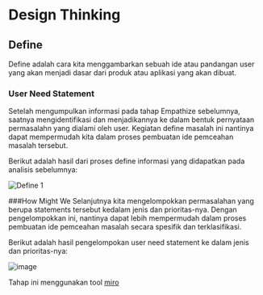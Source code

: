 # Design Thinking

## Define
Define adalah cara kita menggambarkan sebuah ide atau pandangan user yang akan menjadi dasar dari produk atau aplikasi yang akan dibuat. 

### User Need Statement
Setelah mengumpulkan informasi pada tahap Empathize sebelumnya, saatnya mengidentifikasi dan menjadikannya ke dalam bentuk pernyataan permasalahn yang dialami oleh user. Kegiatan define masalah ini nantinya dapat mempermudah kita dalam proses pembuatan ide pemceahan masalah tersebut.

Berikut adalah hasil dari proses define informasi yang didapatkan pada analisis sebelumnya: 

![Define 1](https://user-images.githubusercontent.com/86558365/138447081-82cc2a90-ed83-4347-9e51-77b30f8fe8c7.jpg)

###How Might We
Selanjutnya kita mengelompokkan permasalahan yang berupa statements tersebut kedalam jenis dan prioritas-nya. Dengan pengelompokkan ini, nantinya dapat lebih mempermudah dalam proses pembuatan ide pemceahan masalah secara spesifik dan terklasifikasi. 

Berikut adalah hasil pengelompokan user need statement ke dalam jenis dan prioritas-nya:

![image](https://user-images.githubusercontent.com/86558365/138447758-20cd52c8-e3ee-4ad5-9f1d-9d12847cdcaf.png)

Tahap ini menggunakan tool [miro](https://miro.com/app)
